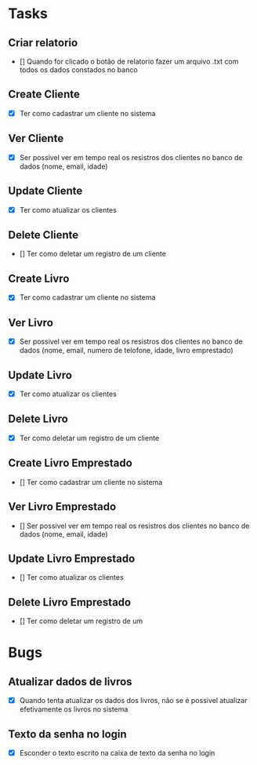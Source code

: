# Tasks

## Criar relatorio

- [] Quando for clicado o botão de relatorio fazer um arquivo .txt com todos os dados constados no banco


## Create Cliente

- [x] Ter como cadastrar um cliente no sistema


## Ver Cliente

- [x] Ser possivel ver em tempo real os resistros dos clientes no banco de dados (nome, email, idade)


## Update Cliente

- [x] Ter como atualizar os clientes 


## Delete Cliente

- [] Ter como deletar um registro de um cliente


## Create Livro

- [x] Ter como cadastrar um cliente no sistema


## Ver Livro

- [x] Ser possivel ver em tempo real os resistros dos clientes no banco de dados (nome, email, numero de telofone, idade, livro emprestado)


## Update Livro

- [x] Ter como atualizar os clientes 


## Delete Livro

- [x] Ter como deletar um registro de um cliente


## Create Livro Emprestado

- [] Ter como cadastrar um cliente no sistema


## Ver Livro Emprestado

- [] Ser possivel ver em tempo real os resistros dos clientes no banco de dados (nome, email, idade)


## Update Livro Emprestado

- [] Ter como atualizar os clientes 


## Delete Livro Emprestado

- [] Ter como deletar um registro de um 



# Bugs

## Atualizar dados de livros

- [x] Quando tenta atualizar os dados dos livros, não se é possivel atualizar efetivamente os livros no sistema


## Texto da senha no login

- [x] Esconder o texto escrito na caixa de texto da senha no login